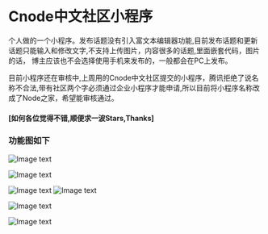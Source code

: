 # Cnode中文社区小程序

个人做的一个小程序。发布话题没有引入富文本编辑器功能,目前发布话题和更新话题只能输入和修改文字,不支持上传图片，内容很多的话题,里面嵌套代码，图片的话，
博主应该也不会选择使用手机来发布的，一般都会在PC上发布。

目前小程序还在审核中,上周用的Cnode中文社区提交的小程序，腾讯拒绝了说名称不合法,带有社区两个字必须通过企业小程序才能申请,所以目前将小程序名称改成了Node之家，希望能审核通过。

#### [如何各位觉得不错,顺便求一波Stars,Thanks]

### 功能图如下
![Image text](http://m.qpic.cn/psb?/V13NLwHk0W4tqd/EdpZ5rgpyBEiVtES4vwKIzhI8k98O343Xidfgz*hOhQ!/b/dIMAAAAAAAAA&bo=OASABzgEgAcRBzA!&rf=viewer_4)


![Image text](http://m.qpic.cn/psb?/V13NLwHk0W4tqd/6892XikkVP0XZ0I.XC2pqVMaLenPOGh3Kjr7zw3C7OU!/b/dIMAAAAAAAAA&bo=OASABzgEgAcRBzA!&rf=viewer_4)


![Image text](http://m.qpic.cn/psb?/V13NLwHk0W4tqd/UEA.A.mMx*juukr05U26L3eeaANoPcxKj7OX72V*yOE!/b/dEIBAAAAAAAA&bo=OASABzgEgAcRBzA!&rf=viewer_4)
![Image text](http://m.qpic.cn/psb?/V13NLwHk0W4tqd/hvYc7CqbEOGJ7f0L2ZlHNoEA8UwRPylORQeE.PJMzts!/b/dDABAAAAAAAA&bo=OASABzgEgAcRBzA!&rf=viewer_4)


![Image text](http://m.qpic.cn/psb?/V13NLwHk0W4tqd/6Bg28Hbhhg.vaz80PsEXyVqr6SXVMj4fsPtZtrZsFSU!/b/dAgBAAAAAAAA&bo=OASABzgEgAcRBzA!&rf=viewer_4)


![Image text](http://m.qpic.cn/psb?/V13NLwHk0W4tqd/.rL3mYodpHDadgmVZCT7ITOS2UPOC42UzQZlFQ5myro!/b/dDABAAAAAAAA&bo=OASABzgEgAcRBzA!&rf=viewer_4)
